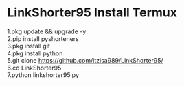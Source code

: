 # LinkShorter95 Install Termux            
1.pkg update && upgrade -y                
2.pip install pyshorteners                
3.pkg install git                         
4.pkg install python                      
5.git clone                 https://github.com/itzisa989/LinkShorter95/                                         
6.cd LinkShorter95                        
7.python linkshorter95.py
